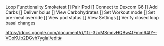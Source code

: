 

Loop Functionality Smoketest
    [] Pair Pod
    [] Connect to Dexcom G6
    [] Add Carbs
    [] Deliver bolus
    [] View Carbohydrates
    [] Set Workout mode
    [] Set pre-meal override
    [] View pod status
    [] View Settings
    [] Verify closed loop basal changes


https://docs.google.com/document/d/1fz-3zoMSmnvHQBw4fFmm64tY--VCoKUb2DGvh7ygIaI/edit#
